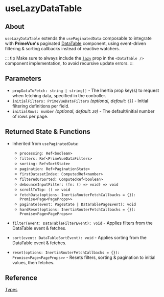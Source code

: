 # useLazyDataTable

## About

`useLazyDataTable` extends the `usePaginatedData` composable to integrate with **PrimeVue's** paginated [DataTable](https://primevue.org/datatable/#pagination) component, using event-driven filtering & sorting callbacks instead of reactive watchers.

::: tip
Make sure to always include the [`lazy`](https://primevue.org/datatable/#api.datatable.props.lazy) prop in the `<DataTable />` component implementation, to avoid recursive update errors.
:::

## Parameters

-   `propDataToFetch: string | string[]` - The Inertia prop key(s) to request when fetching data, specified in the controller.
-   `initialFilters: PrimeVueDataFilters` _(optional, default: `{}`)_ - Initial filtering definitions per field.
-   `initialRows: number` _(optional, default: `20`)_ - The default/initial number of rows per page.

## Returned State & Functions

-   Inherited from `usePaginatedData`:

    -   `processing: Ref<boolean>`
    -   `filters: Ref<PrimeVueDataFilters>`
    -   `sorting: Ref<SortState>`
    -   `pagination: Ref<PaginationState>`
    -   `firstDatasetIndex: ComputedRef<number>`
    -   `filteredOrSorted: ComputedRef<boolean>`
    -   `debounceInputFilter: (fn: () => void) => void`
    -   `scrollToTop: () => void`
    -   `fetchData(options: InertiaRouterFetchCallbacks = {}): Promise<Page<PageProps>>`
    -   `paginate(event: PageState | DataTablePageEvent): void`
    -   `hardReset(options: InertiaRouterFetchCallbacks = {}): Promise<Page<PageProps>>`

-   `filter(event: DataTableFilterEvent): void` - Applies filters from the DataTable event & fetches.
-   `sort(event: DataTableSortEvent): void` - Applies sorting from the DataTable event & fetches.
-   `reset(options: InertiaRouterFetchCallbacks = {}): Promise<Page<PageProps>>` - Resets filters, sorting & pagination to initial values, then fetches.

## Reference

[Types](https://github.com/connorabbas/laravel-primevue-starter-kit/blob/master/resources/js/types/index.d.ts)
